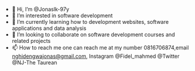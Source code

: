 - 👋 Hi, I’m @Jonaslk-97y
- 👀 I’m interested in software development 
- 🌱 I’m currently learning how to development  websites, software applications and data analysis 
- 💞️ I’m looking to collaborate on software development courses and  related  projects 
- 📫 How to reach me one can  reach me at my number 0816706874,email  nghidengwajonas@gmail.com, Instagram  @Fidel_mahmed  @Twitter  @NJ-The Taurean

<!---
Jonaslk-97y/Jonaslk-97y is a ✨ special ✨ repository because its `README.md` (this file) appears on your GitHub profile.
You can click the Preview link to take a look at your changes.
--->
